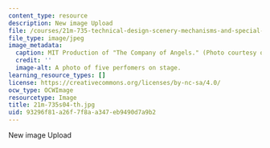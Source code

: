 ```yaml
---
content_type: resource
description: New image Upload
file: /courses/21m-735-technical-design-scenery-mechanisms-and-special-effects-spring-2004/93296f81a26f7f8aa347eb9490d7a9b2_21m-735s04-th.jpg
file_type: image/jpeg
image_metadata:
  caption: MIT Production of "The Company of Angels." (Photo courtesy of OCW.)
  credit: ''
  image-alt: A photo of five perfomers on stage.
learning_resource_types: []
license: https://creativecommons.org/licenses/by-nc-sa/4.0/
ocw_type: OCWImage
resourcetype: Image
title: 21m-735s04-th.jpg
uid: 93296f81-a26f-7f8a-a347-eb9490d7a9b2
---
```

New image Upload
